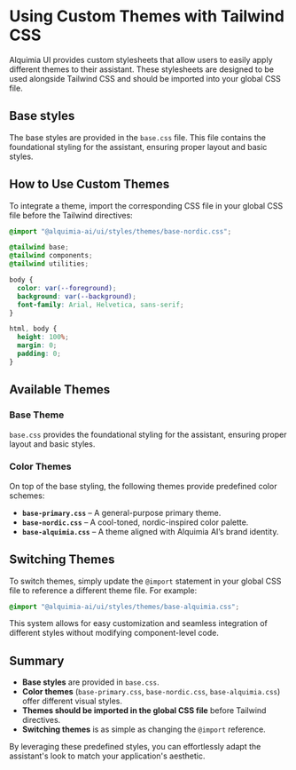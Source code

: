 # Using Custom Themes with Tailwind CSS

Alquimia UI provides custom stylesheets that allow users to easily apply different themes to their assistant. These stylesheets are designed to be used alongside Tailwind CSS and should be imported into your global CSS file.

## Base styles

The base styles are provided in the `base.css` file. This file contains the foundational styling for the assistant, ensuring proper layout and basic styles.

## How to Use Custom Themes

To integrate a theme, import the corresponding CSS file in your global CSS file before the Tailwind directives:

```css
@import "@alquimia-ai/ui/styles/themes/base-nordic.css";

@tailwind base;
@tailwind components;
@tailwind utilities;

body {
  color: var(--foreground);
  background: var(--background);
  font-family: Arial, Helvetica, sans-serif;
}

html, body {
  height: 100%;
  margin: 0;
  padding: 0;
}
```

## Available Themes

### Base Theme
`base.css` provides the foundational styling for the assistant, ensuring proper layout and basic styles.

### Color Themes
On top of the base styling, the following themes provide predefined color schemes:

- **`base-primary.css`** – A general-purpose primary theme.
- **`base-nordic.css`** – A cool-toned, nordic-inspired color palette.
- **`base-alquimia.css`** – A theme aligned with Alquimia AI’s brand identity.

## Switching Themes

To switch themes, simply update the `@import` statement in your global CSS file to reference a different theme file. For example:

```css
@import "@alquimia-ai/ui/styles/themes/base-alquimia.css";
```

This system allows for easy customization and seamless integration of different styles without modifying component-level code.

## Summary
- **Base styles** are provided in `base.css`.
- **Color themes** (`base-primary.css`, `base-nordic.css`, `base-alquimia.css`) offer different visual styles.
- **Themes should be imported in the global CSS file** before Tailwind directives.
- **Switching themes** is as simple as changing the `@import` reference.

By leveraging these predefined styles, you can effortlessly adapt the assistant's look to match your application's aesthetic.

